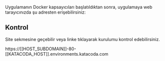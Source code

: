 Uygulamanın Docker kapsayıcıları başlatıldıktan sonra, uygulamaya web tarayıcınızda şu adresten erişebilirsiniz:

## Kontrol

Site sekmesine geçebilir veya linke tıklayarak kurulumu kontrol edebilirsiniz.

https://[[HOST_SUBDOMAIN]]-80-[[KATACODA_HOST]].environments.katacoda.com